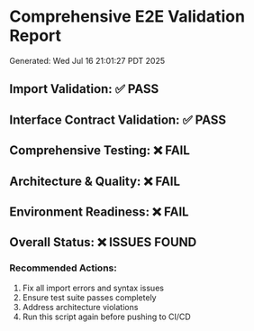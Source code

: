 # Comprehensive E2E Validation Report
Generated: Wed Jul 16 21:01:27 PDT 2025

## Import Validation: ✅ PASS

## Interface Contract Validation: ✅ PASS

## Comprehensive Testing: ❌ FAIL

## Architecture & Quality: ❌ FAIL

## Environment Readiness: ❌ FAIL

## Overall Status: ❌ ISSUES FOUND

### Recommended Actions:
1. Fix all import errors and syntax issues
2. Ensure test suite passes completely
3. Address architecture violations
4. Run this script again before pushing to CI/CD